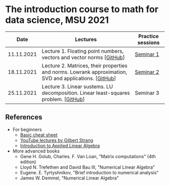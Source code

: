 # The introduction course to math for data science, MSU 2021

|Date| Lectures | Practice sessions 
|----|----|----|
| 11.11.2021 | Lecture 1. Floating point numbers, veсtors and vector norms [[GitHub](./lectures/lecture1/lecture1.ipynb)] | [Seminar 1](./seminars/seminar1/seminar1.ipynb) |
| 18.11.2021 | Lecture 2. Matrices, their properties and norms. Lowrank approximation, SVD and applications. [[GitHub](./lectures/lecture2/lecture2.ipynb)] | [Seminar 2](./seminars/seminar2/seminar2.ipynb) |
| 25.11.2021 | Lecture 3. Linear sustems. LU decomposition. Linear least-squares problem. [[GitHub](./lectures/lecture3/lecture3.ipynb)] | Seminar 3 |

## References

* For beginners
  - [Basic cheat sheet](http://cs229.stanford.edu/section/cs229-linalg.pdf)
  - [YouTube lectures by Gilbert Strang](https://www.youtube.com/watch?v=ZK3O402wf1c&list=PL49CF3715CB9EF31D)
  - [Introduction to Applied Linear Algebra](https://web.stanford.edu/~boyd/vmls/vmls.pdf)
* More advanced books
  - Gene H. Golub, Charles. F. Van Loan, "Matrix computations" (4th edition)
  - Lloyd N. Trefethen and David Bau III, "Numerical Linear Algebra"
  - Eugene. E. Tyrtyshnikov, "Brief introduction to numerical analysis"
  - James W. Demmel, "Numerical Linear Algebra"

